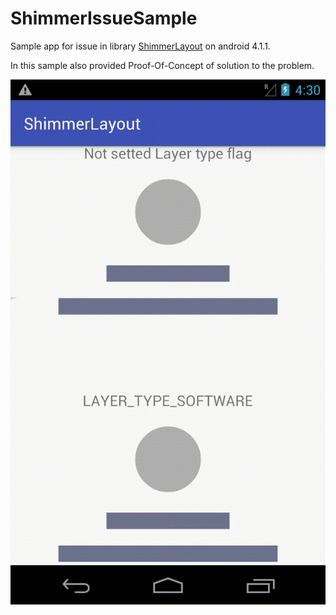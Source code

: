# ShimmerIssueSample
Sample app for issue in library 
[ShimmerLayout](https://www.github.com/team-supercharge/ShimmerLayout) 
on android 4.1.1.


In this sample also provided Proof-Of-Concept of solution to the problem.

![](shimmer_issue.gif)
